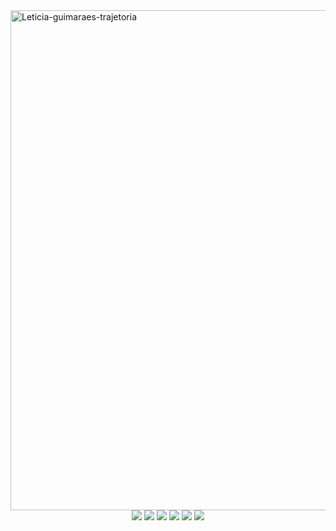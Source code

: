 
  <div align= "center">
<a href="https://ibb.co/LzTjxnN">
  </div>
    <img height= "800" src="https://i.ibb.co/RyGNH49/Leticia-guimaraes-trajetoria.jpg" alt="Leticia-guimaraes-trajetoria" border="0">
</div>

<div align= "center">
  <div> 
  <a href="https://www.linkedin.com/in/leticiaguimas/" target="_blank"><img src="https://img.shields.io/badge/-LinkedIn-%230077B5?style=for-the-badge&logo=linkedin&logoColor=white" target="_blank"></a> 
  <a href="https://codepen.io/leticiaguimas" target="_blank"><img src="https://img.shields.io/badge/Codepen-000000?style=for-the-badge&logo=codepen&logoColor=white" target="_blank"></a>
  <a href="https://www.instagram.com/lelexie_/" target="_blank"><img src="https://img.shields.io/badge/-Instagram-%23E4405F?style=for-the-badge&logo=instagram&logoColor=white" target="_blank"></a>
 	<a href="https://contate.me/LeticiaGuimas" target="_blank"><img src="https://img.shields.io/badge/WhatsApp-25D366?style=for-the-badge&logo=whatsapp&logoColor=white" target="_blank"></a>
 <a href="lelexie_guimas#1763f" target="_blank"><img src="https://img.shields.io/badge/Discord-7289DA?style=for-the-badge&logo=discord&logoColor=white" target="_blank"></a> 
 <a href = "mailto:leticia_guimaraes2025@hotmail.com"><img src="https://img.shields.io/badge/-Gmail-%23333?style=for-the-badge&logo=gmail&logoColor=white" target="_blank"></a>
  </div>
